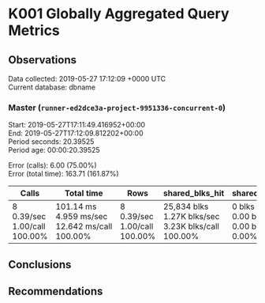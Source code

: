 # K001 Globally Aggregated Query Metrics

## Observations ##
Data collected: 2019-05-27 17:12:09 +0000 UTC  
Current database: dbname  



### Master (`runner-ed2dce3a-project-9951336-concurrent-0`) ###
Start: 2019-05-27T17:11:49.416952+00:00  
End: 2019-05-27T17:12:09.812202+00:00  
Period seconds: 20.39525  
Period age: 00:00:20.39525  

Error (calls): 6.00 (75.00%)  
Error (total time): 163.71 (161.87%)

| Calls | Total&nbsp;time | Rows | shared_blks_hit | shared_blks_read | shared_blks_dirtied | shared_blks_written | blk_read_time | blk_write_time | kcache_reads | kcache_writes | kcache_user_time_ms | kcache_system_time |
|-------|------------|------|-----------------|------------------|---------------------|---------------------|---------------|----------------|--------------|---------------|---------------------|--------------------|
|8<br/>0.39/sec<br/>1.00/call<br/>100.00% |101.14&nbsp;ms<br/>4.959&nbsp;ms/sec<br/>12.642&nbsp;ms/call<br/>100.00% |8<br/>0.39/sec<br/>1.00/call<br/>100.00% |25,834&nbsp;blks<br/>1.27K&nbsp;blks/sec<br/>3.23K&nbsp;blks/call<br/>100.00% |0&nbsp;blks<br/>0.00&nbsp;blks/sec<br/>0.00&nbsp;blks/call<br/>0.00% |0&nbsp;blks<br/>0.00&nbsp;blks/sec<br/>0.00&nbsp;blks/call<br/>0.00% |0&nbsp;blks<br/>0.00&nbsp;blks/sec<br/>0.00&nbsp;blks/call<br/>0.00% |0.00&nbsp;ms<br/>0.000&nbsp;ms/sec<br/>0.000&nbsp;ms/call<br/>0.00% |0.00&nbsp;ms<br/>0.000&nbsp;ms/sec<br/>0.000&nbsp;ms/call<br/>0.00% |0.00&nbsp;bytes<br/>0.00&nbsp;bytes/sec<br/>0.00&nbsp;bytes/call<br/>0.00% |0.00&nbsp;bytes<br/>0.00&nbsp;bytes/sec<br/>0.00&nbsp;bytes/call<br/>0.00% |0.00&nbsp;ms<br/>0.000&nbsp;ms/sec<br/>0.000&nbsp;ms/call<br/>0.00% |0.00&nbsp;ms<br/>0.000&nbsp;ms/sec<br/>0.000&nbsp;ms/call<br/>0.00%|





## Conclusions ##


## Recommendations ##

